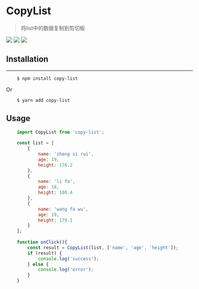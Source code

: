 # CopyList
> 将list中的数据复制到剪切板

[![](https://img.shields.io/badge/version-v0.0.2-success)](https://www.npmjs.com/package/copy-list)
[![](https://img.shields.io/badge/keywords-copy,clipboard-blue)]()
[![](https://img.shields.io/badge/license-MIT-success)]()


## Installation
-----

		$ npm install copy-list
Or

		$ yarn add copy-list

## Usage

````javascript
	import CopyList from 'copy-list';
	
	const list = [
		{
			name: 'zhang si rui',
			age: 19,
			height: 176.2
		},
		{
			name: 'li fo',
			age: 18,
			height: 180.4
		},
		{
			name: 'wang fa wu',
			age: 19,
			height: 179.1
		}
	];
	
	function onClick(){
		const result = CopyList(list, ['name', 'age', 'height']);
		if (result) {
			console.log('success');
		} else {
			console.log('error');
		}
	}
	
````
